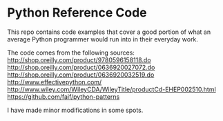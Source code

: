 # Python Reference Code
This repo contains code examples that cover a good portion of what an
average Python programmer would run into in their everyday work.

The code comes from the following sources:
http://shop.oreilly.com/product/9780596158118.do
http://shop.oreilly.com/product/0636920027072.do
http://shop.oreilly.com/product/0636920032519.do
http://www.effectivepython.com/
http://www.wiley.com/WileyCDA/WileyTitle/productCd-EHEP002510.html
https://github.com/faif/python-patterns

I have made minor modifications in some spots.